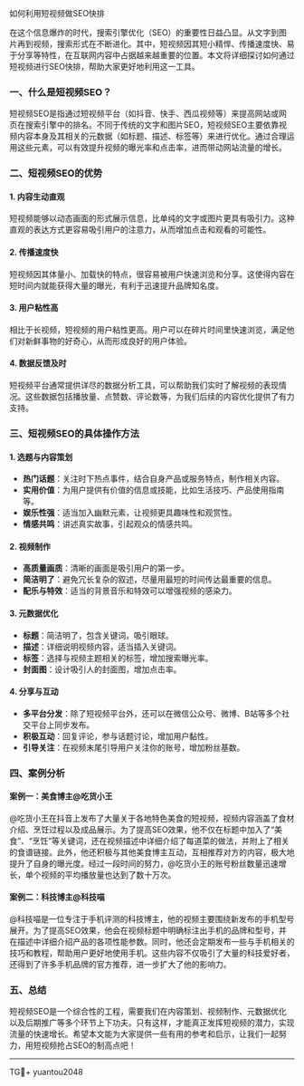 如何利用短视频做SEO快排

在这个信息爆炸的时代，搜索引擎优化（SEO）的重要性日益凸显。从文字到图片再到视频，搜索形式在不断进化。其中，短视频因其短小精悍、传播速度快、易于分享等特性，在互联网内容中占据越来越重要的位置。本文将详细探讨如何通过短视频进行SEO快排，帮助大家更好地利用这一工具。

### 一、什么是短视频SEO？

短视频SEO是指通过短视频平台（如抖音、快手、西瓜视频等）来提高网站或网页在搜索引擎中的排名。不同于传统的文字和图片SEO，短视频SEO主要依靠视频内容本身及其相关的元数据（如标题、描述、标签等）来进行优化。通过合理运用这些元素，可以有效提升视频的曝光率和点击率，进而带动网站流量的增长。

### 二、短视频SEO的优势

#### 1. 内容生动直观

短视频能够以动态画面的形式展示信息，比单纯的文字或图片更具有吸引力。这种直观的表达方式更容易吸引用户的注意力，从而增加点击和观看的可能性。

#### 2. 传播速度快

短视频因其体量小、加载快的特点，很容易被用户快速浏览和分享。这使得内容在短时间内就能获得大量的曝光，有利于迅速提升品牌知名度。

#### 3. 用户粘性高

相比于长视频，短视频的用户粘性更高。用户可以在碎片时间里快速浏览，满足他们对新鲜事物的好奇心，从而形成良好的用户体验。

#### 4. 数据反馈及时

短视频平台通常提供详尽的数据分析工具，可以帮助我们实时了解视频的表现情况。这些数据包括播放量、点赞数、评论数等，为我们后续的内容优化提供了有力支持。

### 三、短视频SEO的具体操作方法

#### 1. 选题与内容策划

- **热门话题**：关注时下热点事件，结合自身产品或服务特点，制作相关内容。
- **实用价值**：为用户提供有价值的信息或技能，比如生活技巧、产品使用指南等。
- **娱乐性强**：适当加入幽默元素，让视频更具趣味性和观赏性。
- **情感共鸣**：讲述真实故事，引起观众的情感共鸣。

#### 2. 视频制作

- **高质量画质**：清晰的画面是吸引用户的第一步。
- **简洁明了**：避免冗长复杂的叙述，尽量用最短的时间传达最重要的信息。
- **配乐与特效**：适当的背景音乐和特效可以增强视频的感染力。

#### 3. 元数据优化

- **标题**：简洁明了，包含关键词，吸引眼球。
- **描述**：详细说明视频内容，适当插入关键词。
- **标签**：选择与视频主题相关的标签，增加搜索曝光率。
- **封面图**：设计吸引人的封面图，增加点击率。

#### 4. 分享与互动

- **多平台分发**：除了短视频平台外，还可以在微信公众号、微博、B站等多个社交平台上同步发布。
- **积极互动**：回复评论，参与话题讨论，增加用户黏性。
- **引导关注**：在视频末尾引导用户关注你的账号，增加粉丝基数。

### 四、案例分析

#### 案例一：美食博主@吃货小王

@吃货小王在抖音上发布了大量关于各地特色美食的短视频，视频内容涵盖了食材介绍、烹饪过程以及成品展示。为了提高SEO效果，他不仅在标题中加入了“美食”、“烹饪”等关键词，还在视频描述中详细介绍了每道菜的做法，并附上了相关的食谱链接。此外，他还积极与其他美食博主互动，互相推荐对方的内容，极大地提升了自身的曝光度。经过一段时间的努力，@吃货小王的账号粉丝数量迅速增长，单个视频的平均播放量也达到了数十万次。

#### 案例二：科技博主@科技喵

@科技喵是一位专注于手机评测的科技博主，他的视频主要围绕新发布的手机型号展开。为了提高SEO效果，他会在视频标题中明确标注出手机的品牌和型号，并在描述中详细介绍产品的各项性能参数。同时，他还会定期发布一些与手机相关的技巧和教程，帮助用户更好地使用手机。这些内容不仅吸引了大量的科技爱好者，还得到了许多手机品牌的官方推荐，进一步扩大了他的影响力。

### 五、总结

短视频SEO是一个综合性的工程，需要我们在内容策划、视频制作、元数据优化以及后期推广等多个环节上下功夫。只有这样，才能真正发挥短视频的潜力，实现流量的快速增长。希望本文能为大家提供一些有用的参考和启示，让我们一起努力，用短视频抢占SEO的制高点吧！

---

TG💪+ yuantou2048